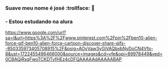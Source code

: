 ### Suave meu nome é josé :trollface: 🐳

###  - Estou estudando na alura
https://www.google.com/url?sa=i&url=https%3A%2F%2Fwww.pinterest.com%2Fpin%2Fben10-alien-force-gif-ben10-alien-force-cartoon-discover-share-gifs--850335973405708915%2F&psig=AOvVaw3yGiVAQbxbNyDoCN4Vfp-8&ust=1722455496466000&source=images&cd=vfe&opi=89978449&ved=0CBAQjRxqFwoTCKDTvfHEz4cDFQAAAAAdAAAAABAP

